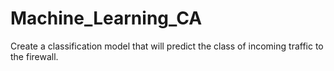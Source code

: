 # Machine_Learning_CA
Create a classification model that will predict the class of incoming traffic to the firewall. 
